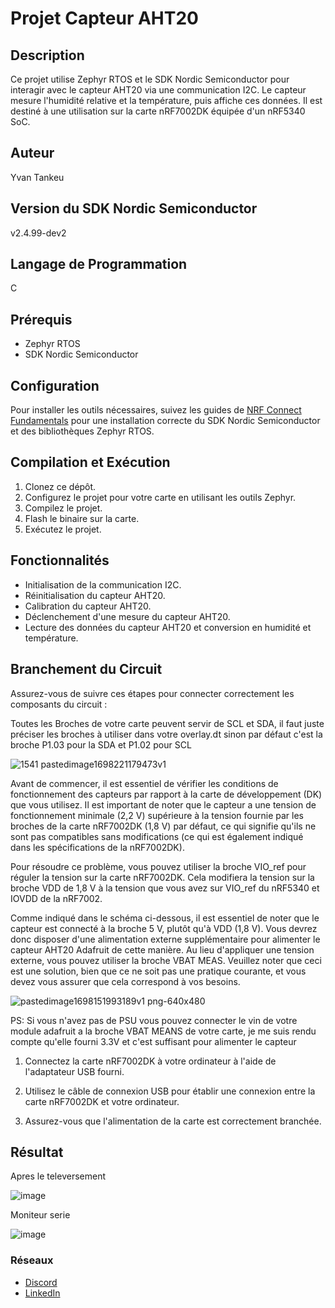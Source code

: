 # Projet Capteur AHT20

## Description
Ce projet utilise Zephyr RTOS et le SDK Nordic Semiconductor pour interagir avec le capteur AHT20 via une communication I2C. Le capteur mesure l'humidité relative et la température, puis affiche ces données. Il est destiné à une utilisation sur la carte nRF7002DK équipée d'un nRF5340 SoC.

## Auteur
Yvan Tankeu

## Version du SDK Nordic Semiconductor
v2.4.99-dev2

## Langage de Programmation
C

## Prérequis
- Zephyr RTOS
- SDK Nordic Semiconductor

## Configuration
Pour installer les outils nécessaires, suivez les guides de [NRF Connect Fundamentals](https://shorturl.at/grKM7) pour une installation correcte du SDK Nordic Semiconductor et des bibliothèques Zephyr RTOS.
## Compilation et Exécution
1. Clonez ce dépôt.
2. Configurez le projet pour votre carte en utilisant les outils Zephyr.
3. Compilez le projet.
4. Flash le binaire sur la carte.
5. Exécutez le projet.

## Fonctionnalités
- Initialisation de la communication I2C.
- Réinitialisation du capteur AHT20.
- Calibration du capteur AHT20.
- Déclenchement d'une mesure du capteur AHT20.
- Lecture des données du capteur AHT20 et conversion en humidité et température.
  
## Branchement du Circuit
Assurez-vous de suivre ces étapes pour connecter correctement les composants du circuit :

Toutes les Broches de votre carte peuvent servir de SCL et SDA, il faut juste préciser les broches à utiliser dans votre overlay.dt sinon par défaut c'est la broche P1.03 pour la SDA et P1.02 pour SCL

![1541 pastedimage1698221179473v1](https://github.com/YvanTankeu/nrf7002dk-aht20-sensor/assets/25055874/f0d6f3b2-fb41-4497-be2f-6beac3cb8a53)

Avant de commencer, il est essentiel de vérifier les conditions de fonctionnement des capteurs par rapport à la carte de développement (DK) que vous utilisez. 
Il est important de noter que le capteur a une tension de fonctionnement minimale (2,2 V) supérieure à la tension fournie par les broches de la carte nRF7002DK (1,8 V) par défaut, 
ce qui signifie qu'ils ne sont pas compatibles sans modifications (ce qui est également indiqué dans les spécifications de la nRF7002DK).

Pour résoudre ce problème, vous pouvez utiliser la broche VIO_ref pour réguler la tension sur la carte nRF7002DK. 
Cela modifiera la tension sur la broche VDD de 1,8 V à la tension que vous avez sur VIO_ref du nRF5340 et IOVDD de la nRF7002. 

Comme indiqué dans le schéma ci-dessous, il est essentiel de noter que le capteur est connecté à la broche 5 V, plutôt qu'à VDD (1,8 V). Vous devrez donc disposer d'une alimentation externe supplémentaire pour alimenter le capteur AHT20 Adafruit de cette manière. Au lieu d'appliquer une tension externe, 
vous pouvez utiliser la broche VBAT MEAS. Veuillez noter que ceci est une solution, bien que ce ne soit pas une pratique courante, et vous devez vous assurer que cela correspond à vos besoins.

![pastedimage1698151993189v1 png-640x480](https://github.com/YvanTankeu/nrf7002dk-aht20-sensor/assets/25055874/c268d86f-bbf7-4be2-ac40-82f8c1a7bce0)

PS: Si vous n'avez pas de PSU vous pouvez connecter le vin de votre module adafruit a la broche VBAT MEANS de votre carte, je me suis rendu compte qu'elle fourni 3.3V et c'est suffisant pour alimenter le capteur
1. Connectez la carte nRF7002DK à votre ordinateur à l'aide de l'adaptateur USB fourni.

2. Utilisez le câble de connexion USB pour établir une connexion entre la carte nRF7002DK et votre ordinateur.

3. Assurez-vous que l'alimentation de la carte est correctement branchée.
   
## Résultat
Apres le televersement

![image](https://github.com/YvanTankeu/nrf7002dk-aht20-sensor/assets/25055874/2d9ea534-c354-4925-92d6-c7956184187f)

Moniteur serie

![image](https://github.com/YvanTankeu/nrf7002dk-aht20-sensor/assets/25055874/86d98410-4c16-4e5a-8de9-e5ddb96db58d)


### Réseaux 
- [Discord](https://discord.com/users/yvantankeu)
- [LinkedIn](https://www.linkedin.com/in/yvan-tankeu-ab029a129/)



